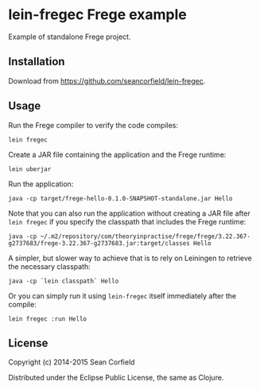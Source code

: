 # lein-fregec Frege example

Example of standalone Frege project.

## Installation

Download from https://github.com/seancorfield/lein-fregec.

## Usage

Run the Frege compiler to verify the code compiles:

    lein fregec

Create a JAR file containing the application and the Frege runtime:

    lein uberjar

Run the application:

    java -cp target/frege-hello-0.1.0-SNAPSHOT-standalone.jar Hello

Note that you can also run the application without creating a JAR file after `lein fregec` if you specify the classpath that includes the Frege runtime:

    java -cp ~/.m2/repository/com/theoryinpractise/frege/frege/3.22.367-g2737683/frege-3.22.367-g2737683.jar:target/classes Hello

A simpler, but slower way to achieve that is to rely on Leiningen to retrieve the necessary classpath:

    java -cp `lein classpath` Hello

Or you can simply run it using `lein-fregec` itself immediately after the compile:

    lein fregec :run Hello

## License

Copyright (c) 2014-2015 Sean Corfield

Distributed under the Eclipse Public License, the same as Clojure.

